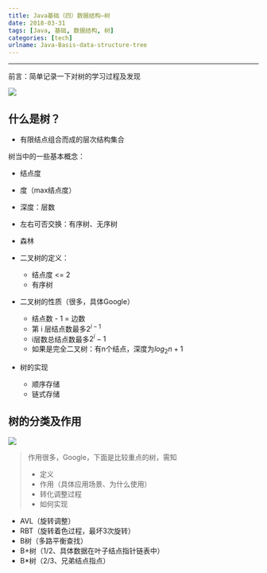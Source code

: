 ```yaml
---
title: Java基础（四）数据结构—树
date: 2018-03-31
tags: [Java, 基础, 数据结构, 树]
categories: [tech]
urlname: Java-Basis-data-structure-tree 
---
```

***

前言：简单记录一下对树的学习过程及发现

![](https://image-1251774567.cosgz.myqcloud.com/blog/2018-04-04-johannes-plenio-265719-unsplash_gaitubao_com_1620x1080%20-1-.jpg)

<!--more-->

## 什么是树？

-   有限结点组合而成的层次结构集合

树当中的一些基本概念：

-   结点度
-   度（max结点度）
-   深度：层数
-   左右可否交换：有序树、无序树
-   森林

-   二叉树的定义：

    -   结点度 <= 2
    -   有序树

-   二叉树的性质（很多，具体Google）

    -   结点数 - 1 = 边数
    -   第 i 层结点数最多$2^{i-1}$
    -   i层数总结点数最多$2^i-1$
    -   如果是完全二叉树：有n个结点，深度为$log_2n+1$


-   树的实现
    
    -   顺序存储
    -   链式存储

## 树的分类及作用

![](https://image-1251774567.cosgz.myqcloud.com/blog/2018-03-31-061748.jpg)

>   作用很多，Google，下面是比较重点的树，需知
>   -   定义
>   -   作用（具体应用场景、为什么使用）
>   -   转化调整过程
>   -   如何实现

-   AVL（旋转调整）
-   RBT（旋转着色过程，最坏3次旋转）
-   B树（多路平衡查找）
-   B+树（1/2、具体数据在叶子结点指针链表中）
-   B*树（2/3、兄弟结点指点）
    



